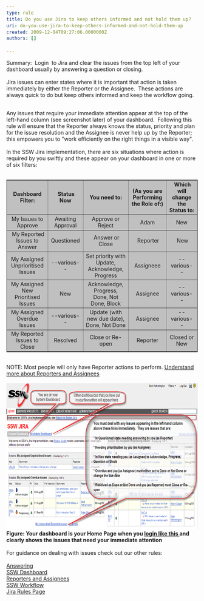 ```yaml
---
type: rule
title: Do you use Jira to keep others informed and not hold them up?
uri: do-you-use-jira-to-keep-others-informed-and-not-hold-them-up
created: 2009-12-04T09:27:06.0000000Z
authors: []

---
```




<span class='intro'> Summary&#58;&#160; Login&#160;&#160;to Jira and clear the issues from the top left of your dashboard usually by answering a question or closing.<br>
<br>
Jira issues can enter states where it is important that action is taken immediately by either the Reporter or the Assignee.&#160; These actions are always quick to do but keep others informed and keep the workflow going. 
 </span>


  <br>
Any issues that require your immediate attention appear at the top of the left-hand column (see screenshot later) of your dashboard.&#160; Following this rule will ensure that the Reporter always knows the status, priority&#160;and plan for the issue resolution and the Assignee is never help up by the Reporter; this empowers you to &quot;work efficiently on the right things in a visible way&quot;.<br>
<br>
In the SSW Jira implementation, there are six situations where action is required by you swiftly and these&#160;appear on your dashboard in one&#160;or more of&#160;six filters&#58;<br>
&#160;
<table cellspacing="0" cellpadding="0" border="1">
    <tbody>
        <tr>
            <td valign="middle" bgcolor="#c0c0c0" align="center"><strong>Dashboard Filter&#58;</strong></td>
            <td valign="middle" bgcolor="#c0c0c0" align="center"><strong>&#160;Status Now</strong></td>
            <td valign="middle" bgcolor="#c0c0c0" align="center"><strong>You need to&#58;</strong></td>
            <td valign="middle" bgcolor="#c0c0c0" align="center"><strong>(As you are Performing the Role of&#58;) </strong></td>
            <td valign="middle" bgcolor="#c0c0c0" align="center"><strong>&#160;Which will change the Status to&#58;</strong></td>
        </tr>
        <tr>
            <td valign="middle" bgcolor="#c0c0c0" align="center">My Issues to Approve</td>
            <td valign="middle" bgcolor="#c0c0c0" align="center">Awaiting Approval</td>
            <td valign="middle" bgcolor="#c0c0c0" align="center">Approve or Reject</td>
            <td valign="middle" bgcolor="#c0c0c0" align="center">Adam</td>
            <td valign="middle" bgcolor="#c0c0c0" align="center">New</td>
        </tr>
        <tr>
            <td valign="middle" bgcolor="#c0c0c0" align="center">&#160;My Reported Issues to Answer</td>
            <td valign="middle" bgcolor="#c0c0c0" align="center">Questioned</td>
            <td valign="middle" bgcolor="#c0c0c0" align="center">&#160;Answer or Close</td>
            <td valign="middle" bgcolor="#c0c0c0" align="center">&#160;Reporter</td>
            <td valign="middle" bgcolor="#c0c0c0" align="center">&#160;New</td>
        </tr>
        <tr>
            <td valign="middle" bgcolor="#c0c0c0" align="center">My Assigned Unprioritised Issues</td>
            <td valign="middle" bgcolor="#c0c0c0" align="center">--various--</td>
            <td valign="middle" bgcolor="#c0c0c0" align="center">Set priority with Update, Acknowledge, Progress</td>
            <td valign="middle" bgcolor="#c0c0c0" align="center">Assigneee</td>
            <td valign="middle" bgcolor="#c0c0c0" align="center">--various--</td>
        </tr>
        <tr>
            <td valign="middle" bgcolor="#c0c0c0" align="center">My Assigned New Prioritised Issues</td>
            <td valign="middle" bgcolor="#c0c0c0" align="center">New</td>
            <td valign="middle" bgcolor="#c0c0c0" align="center">Acknowledge, Progress, Done, Not Done, Block</td>
            <td valign="middle" bgcolor="#c0c0c0" align="center">Assignee</td>
            <td valign="middle" bgcolor="#c0c0c0" align="center">--various--</td>
        </tr>
        <tr>
            <td valign="middle" bgcolor="#c0c0c0" align="center">My Assigned Overdue Issues</td>
            <td valign="middle" bgcolor="#c0c0c0" align="center">--various--</td>
            <td valign="middle" bgcolor="#c0c0c0" align="center">Update (with new due date), Done, Not Done</td>
            <td valign="middle" bgcolor="#c0c0c0" align="center">Assignee</td>
            <td valign="middle" bgcolor="#c0c0c0" align="center">--various--</td>
        </tr>
        <tr>
            <td valign="middle" bgcolor="#c0c0c0" align="center">My Reported Issues to Close</td>
            <td valign="middle" bgcolor="#c0c0c0" align="center">Resolved</td>
            <td valign="middle" bgcolor="#c0c0c0" align="center">Close or Re-open</td>
            <td valign="middle" bgcolor="#c0c0c0" align="center">Reporter</td>
            <td valign="middle" bgcolor="#c0c0c0" align="center">Closed or New</td>
        </tr>
    </tbody>
</table>
<br>
NOTE&#58; Most people will only have Reporter actions to perform. <a href="/Pages/ReportesAndAssignees.aspx" shape="rect">Understand more about Reporters and Assignees</a> <br>
<br>
<img width="727" height="405" src="./Urgent.png" alt="" style="width&#58;703px;height&#58;385px;" /> <strong>Figure&#58; Your dashbo​ard is your Home Page when you </strong><strong><a href="/Pages/HowdoIsignintoJira.aspx" shape="rect"><strong>login like this </strong></a></strong><strong>and clearly shows the issues that need your immediate attention <br>
</strong><br>
For guidance on dealing with issues check out&#160;our other rules&#58;<br>
<br>
<a href="/Pages/HowdoIansweraquestioninJira.aspx" shape="rect">Answering<br>
</a><a href="/Pages/SystemDashboard.aspx" shape="rect">SSW Dashboard</a><br>
<a href="/Pages/ReportesAndAssignees.aspx" shape="rect">Reporters and Assignees</a><br>
<a href="/Pages/workflow.aspx" shape="rect">SSW Workflow</a><br>
<a href="/Management/RulesToBetterJira" shape="rect">Jira Rules Page</a> 



